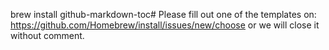 brew install github-markdown-toc# Please fill out one of the templates on: https://github.com/Homebrew/install/issues/new/choose or we will close it without comment.
